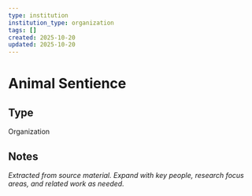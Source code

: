```yaml
---
type: institution
institution_type: organization
tags: []
created: 2025-10-20
updated: 2025-10-20
---
```


# Animal Sentience

## Type

Organization

## Notes

*Extracted from source material. Expand with key people, research focus areas, and related work as needed.*
